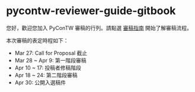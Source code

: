 # pycontw-reviewer-guide-gitbook

您好，歡迎您加入 PyConTW 審稿的行列。請點選 [審稿指南](reviewer-guide.md) 開始了解審稿流程。

本次審稿的表定時程如下：
+ Mar 27: Call for Proposal 截止
+ Mar 28 ~ Apr 9: 第一階段審稿
+ Apr 10 ~ 17: 投稿者修稿階段
+ Apr 18 ~ 24: 第二階段審稿
+ Apr 30: 公開入選稿件
